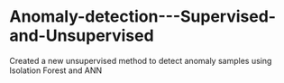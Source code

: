 # Anomaly-detection---Supervised-and-Unsupervised
Created a new unsupervised method to detect anomaly samples using Isolation Forest and ANN
